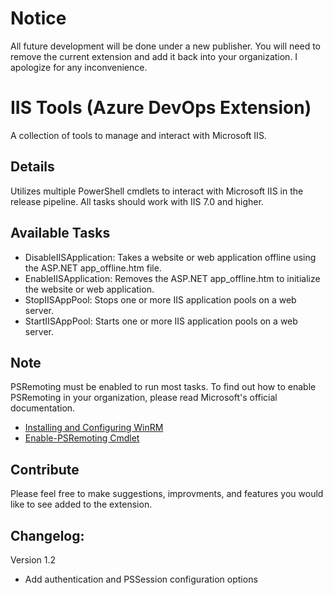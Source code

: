 # Notice

All future development will be done under a new publisher. You will need to remove the current extension and add it back into your organization. I apologize for any inconvenience.

# IIS Tools (Azure DevOps Extension)

A collection of tools to manage and interact with Microsoft IIS.

## Details

Utilizes multiple PowerShell cmdlets to interact with Microsoft IIS in the release pipeline. All tasks should work with IIS 7.0 and higher.

## Available Tasks

- DisableIISApplication: Takes a website or web application offline using the ASP.NET app_offline.htm file.
- EnableIISApplication: Removes the ASP.NET app_offline.htm to initialize the website or web application.
- StopIISAppPool: Stops one or more IIS application pools on a web server. 
- StartIISAppPool: Starts one or more IIS application pools on a web server.

## Note

PSRemoting must be enabled to run most tasks. To find out how to enable PSRemoting in your organization, please read Microsoft's official documentation.

- [Installing and Configuring WinRM](https://docs.microsoft.com/en-us/windows/desktop/winrm/installation-and-configuration-for-windows-remote-management)
- [Enable-PSRemoting Cmdlet](https://docs.microsoft.com/en-us/powershell/module/microsoft.powershell.core/enable-psremoting?view=powershell-6)

## Contribute 

Please feel free to make suggestions, improvments, and features you would like to see added to the extension.

## Changelog:

Version 1.2
- Add authentication and PSSession configuration options
